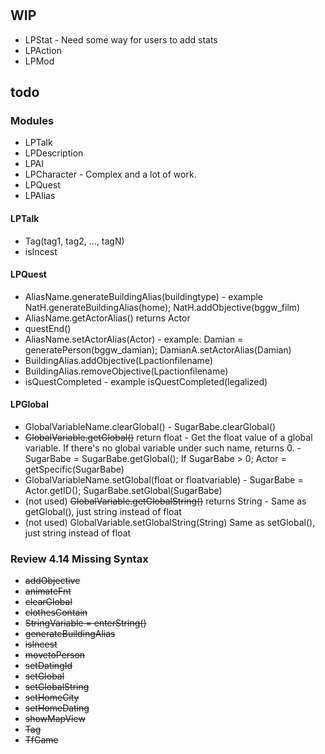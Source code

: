 #
## WIP
* LPStat - Need some way for users to add stats
* LPAction
* LPMod

## todo

### Modules
* LPTalk
* LPDescription
* LPAI
* LPCharacter - Complex and a lot of work.
* LPQuest
* LPAlias

#### LPTalk
* Tag(tag1, tag2, ..., tagN)
* isIncest

#### LPQuest
* AliasName.generateBuildingAlias(buildingtype) - example NatH.generateBuildingAlias(home); NatH.addObjective(bggw_film)
* AliasName.getActorAlias() returns Actor
* questEnd()
* AliasName.setActorAlias(Actor) - example: Damian = generatePerson(bggw_damian); DamianA.setActorAlias(Damian)
* BuildingAlias.addObjective(Lpactionfilename)
* BuildingAlias.removeObjective(Lpactionfilename)
* isQuestCompleted - example isQuestCompleted(legalized)

#### LPGlobal
* GlobalVariableName.clearGlobal() - SugarBabe.clearGlobal()
* ~~GlobalVariable.getGlobal()~~ return float - Get the float value of a global variable. If there's no global variable under such name, returns 0. - SugarBabe = SugarBabe.getGlobal(); If SugarBabe > 0; Actor = getSpecific(SugarBabe)
* GlobalVariableName.setGlobal(float or floatvariable) - SugarBabe = Actor.getID();  SugarBabe.setGlobal(SugarBabe)
* (not used) ~~GlobalVariable.getGlobalString()~~ returns String - Same as getGlobal(), just string instead of float
* (not used) GlobalVariable.setGlobalString(String) Same as setGlobal(), just string instead of float

### Review 4.14 Missing Syntax
* ~~addObjective~~
* ~~animateFnt~~
* ~~clearGlobal~~
* ~~clothesContain~~
* ~~StringVariable = enterString()~~
* ~~generateBuildingAlias~~
* ~~isIncest~~
* ~~movetoPerson~~
* ~~setDatingId~~
* ~~setGlobal~~
* ~~setGlobalString~~
* ~~setHomeCity~~
* ~~setHomeDating~~
* ~~showMapView~~
* ~~Tag~~
* ~~TfGame~~